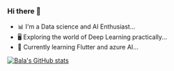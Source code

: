 ### Hi there 👋


- 📊 I'm a Data science and AI Enthusiast...
- 🖥️ Exploring the world of Deep Learning practically...
- 🌱 Currently learning Flutter and azure AI...



[![Bala's GitHub stats](https://github-readme-stats.vercel.app/api?username=balamurugan1603)](https://github.com/balamurugan1603/github-readme-stats&theme=dark)

